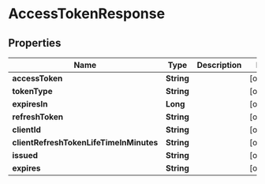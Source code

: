 
# AccessTokenResponse

## Properties
Name | Type | Description | Notes
------------ | ------------- | ------------- | -------------
**accessToken** | **String** |  |  [optional]
**tokenType** | **String** |  |  [optional]
**expiresIn** | **Long** |  |  [optional]
**refreshToken** | **String** |  |  [optional]
**clientId** | **String** |  |  [optional]
**clientRefreshTokenLifeTimeInMinutes** | **String** |  |  [optional]
**issued** | **String** |  |  [optional]
**expires** | **String** |  |  [optional]



